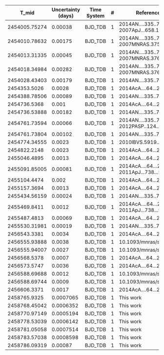 |T_mid        |Uncertainty (days)|Time System|#  |Reference                             |
|-------------|------------------|-----------|---|--------------------------------------|
|2454005.75274|0.00038           |BJD_TDB    |1  |2014AN….335..797G; 2007ApJ…658.1322C  |
|2454010.78632|0.00175           |BJD_TDB    |1  |2014AN….335..797G; 2007MNRAS.375..951C|
|2454013.31335|0.00045           |BJD_TDB    |1  |2014AN….335..797G; 2007MNRAS.376.1296S|
|2454018.34984|0.00282           |BJD_TDB    |1  |2014AN….335..797G; 2007MNRAS.376.1296S|
|2454028.43403|0.00179           |BJD_TDB    |1  |2014AN....335..797G                   |
|2454353.5026 |0.0028            |BJD_TDB    |1  |2014AcA....64...27M                   |
|2454388.78506|0.00089           |BJD_TDB    |1  |2014AN....335..797G                   |
|2454736.5368 |0.001             |BJD_TDB    |1  |2014AcA....64...27M                   |
|2454736.53888|0.00182           |BJD_TDB    |1  |2014AN....335..797G                   |
|2454761.73594|0.00066           |BJD_TDB    |1  |2014AN….335..797G; 2012PASP..124..212S|
|2454761.73804|0.00102           |BJD_TDB    |1  |2014AN....335..797G                   |
|2454774.34555|0.0023            |BJD_TDB    |1  |2010IBVS.5919....1S                   |
|2454822.2148 |0.0023            |BJD_TDB    |1  |2014AcA....64...27M                   |
|2455046.4895 |0.0013            |BJD_TDB    |1  |2014AcA....64...27M                   |
|2455091.85005|0.00081           |BJD_TDB    |1  |2014AcA….64…27M; 2011ApJ...738...50A  |
|2455104.4474 |0.002             |BJD_TDB    |1  |2014AcA....64...27M                   |
|2455157.3694 |0.0013            |BJD_TDB    |1  |2014AcA....64...27M                   |
|2455434.56159|0.00024           |BJD_TDB    |1  |2014AN....335..797G                   |
|2455469.8411 |0.0012            |BJD_TDB    |1  |2014AcA….64…27M; 2011ApJ...738...50A  |
|2455487.4813 |0.00069           |BJD_TDB    |1  |2014AcA....64...27M                   |
|2455530.31981|0.00019           |BJD_TDB    |1  |2014AN....335..797G                   |
|2456543.3381 |0.0034            |BJD_TDB    |1  |2014AcA....64...27M                   |
|2456555.93888|0.0038            |BJD_TDB    |1  |10.1093/mnras/stw574                  |
|2456555.94007|0.0027            |BJD_TDB    |1  |10.1093/mnras/stw574                  |
|2456568.5378 |0.0007            |BJD_TDB    |1  |2014AcA....64...27M                   |
|2456573.5747 |0.0036            |BJD_TDB    |1  |2014AcA....64...27M                   |
|2456588.69688|0.0012            |BJD_TDB    |1  |10.1093/mnras/stw574                  |
|2456588.69744|0.0009            |BJD_TDB    |1  |10.1093/mnras/stw574                  |
|2456606.3371 |0.0017            |BJD_TDB    |1  |2014AcA....64...27M                   |
|2458765.9325 |0.0007065         |BJD_TDB    |1  |This work                             |
|2458768.45042|0.0006352         |BJD_TDB    |1  |This work                             |
|2458770.97149|0.0005194         |BJD_TDB    |1  |This work                             |
|2458778.53039|0.0006142         |BJD_TDB    |1  |This work                             |
|2458781.05058|0.0007514         |BJD_TDB    |1  |This work                             |
|2458783.57038|0.0008598         |BJD_TDB    |1  |This work                             |
|2458786.09319|0.00087           |BJD_TDB    |1  |This work                             |
